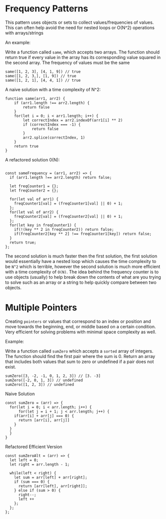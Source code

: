 # Frequency Patterns

This pattern uses objects or sets to collect values/frequencies of values. This can often help avoid the need for nested loops or O(N^2) operations with arrays/strings

An example:

Write a function called `same`, which accepts two arrays. The function should return true if every value in the array has its corresponding value squared in the second array. The frequency of values must be the same

```
same([1, 2, 3], [4, 1, 9]) // true
same([1, 2, 3,], [1, 9]) // true
same([1, 2, 1], [4, 4, 1]) // true
```

A naive solution with a time complexity of N^2:

```
function same(arr1, arr2) {
    if (arr1.length !== arr2.length) {
        return false
    }
    for(let i = 0; i < arr1.length; i++) {
        let correctIndex = arr2.indexOf(arr1[i] ** 2)
        if (correctIndex === -1) {
            return false
        }
        arr2.splice(correctIndex, 1)
    }
    return true
}
```

A refactored solution 0(N):

```

const sameFrequency = (arr1, arr2) => {
  if (arr1.length !== arr2.length) return false;

  let freqCounter1 = {};
  let freqCounter2 = {};

  for(let val of arr1) {
    freqCounter1[val] = (freqCounter1[val] || 0) + 1;
  };
  for(let val of arr2) {
    freqCounter2[val] = (freqCounter2[val] || 0) + 1;
  };
  for(let key in freqCounter1) {
    if(!(key ** 2 in freqCounter2)) return false;
    if(freqCounter2[key ** 2] !== freqCounter1[key]) return false;
  }
  return true;
};
```

The second solution is much faster then the first solution, the first solution would essentially have a nested loop which causes the time complexity to be `N^2` which is terrible, however the second solution is much more efficient with a time complexity of `O(N)`. The idea behind the frequency counter is to use objects (usually) to help break down the contents of what are you trying to solve such as an array or a string to help quickly compare between two objects.

# Multiple Pointers

Creating `pointers` or values that correspond to an index or position and move towards the beginning, end, or middle based on a certain condition. Very efficient for solving problems with minimal space complexity as well.

Example:

Write a function called `sumZero` which accepts a `sorted` array of integers. The function should find the first pair where the sum is 0. Return an array that includes both values that sum to zero or undefined if a pair does not exist.

```
sumZero([3, -2, -1, 0, 1, 2, 3]) // [3. -3]
sumZero([-2, 0, 1, 3]) // undefined
sumZero([1, 2, 3]) // undefined
```

Naive Solution

```
const sumZero = (arr) => {
  for(let i = 0; i < arr.length; i++) {
      for(let j = i + 1; j < arr.length; j++) {
    if(arr[i] + arr[j] === 0) {
      return [arr[i], arr[j]]
    }
  }
  }
}
```

Refactored Efficient Version

```
const sumZeroAlt = (arr) => {
  let left = 0;
  let right = arr.length - 1;

  while(left < right) {
    let sum = arr[left] + arr[right];
    if (sum === 0) {
      return [arr[left], arr[right]];
    } else if (sum > 0) {
      right--;
      left ++
    };
  };
};
```